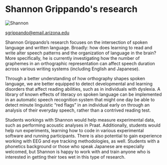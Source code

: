 # Shannon Grippando's research

![Shannon](images/shannon.png)

[sgrippando@email.arizona.edu](mailto:sgrippando@email.arizona.edu)

Shannon Grippando’s research focuses on the intersection of spoken language and written language. Broadly: how does learning to read and write alter speech patterns and the organization of language in the brain? More specifically, he is currently investigating how the number of graphemes in an orthographic representation can affect speech duration across various writing systems (including English and Japanese).

Through a better understanding of how orthography shapes spoken language, we are better equipped to detect developmental and learning disorders that affect reading abilities, such as in individuals with dyslexia. A library of known effects of literacy on spoken language can be implemented in an automatic speech recognition system that might one day be able to detect minute linguistic “red flags” in an individual early on through an analysis of their everyday speech, rather than a contrived reading test.

Students workings with Shannon would help measure experimental data, such as performing acoustic analyses in Praat. Additionally, students would help run experiments, learning how to code in various experimental software and running participants. There is also potential to gain experience working with EEG and eye tracking methodologies, as well.  Students with a phonetics background or those who speak Japanese are especially welcomed, but Shannon is happy to work with and train anyone who is interested in getting their toes wet in this type of research.
